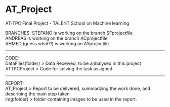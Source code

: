 # AT_Project
AT-TPC Final Project - TALENT School on Machine learning

BRANCHES: 
STEFANO is working on the branch SFprojectfile  
ANDREAS is working on the branch ACprojectfile  
AHMED (guess what?!) is working on AYprojectile  

******************************************************  
CODE:  
DataFiles(folder) > Data Received, to be anbalysed in this project  
ATTPCProject      > Code for solving the task assigned.  

******************************************************  
REPORT:  
AT_Project  > Report to be delivered, summarizing the work done, and describing the main step taken  
img(folder) > folder containing images to be used in the report.  
